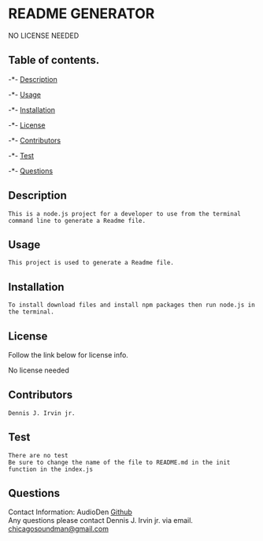 # README GENERATOR
  NO LICENSE NEEDED

  ##  Table of contents.

  -*- [Description](#Description)
   
  -*- [Usage](#Usage)

  -*- [Installation](#Installation)

  -*- [License](#License)
  
  -*- [Contributors](#Contributors)

  -*- [Test](#Test)
   
  -*- [Questions](#Questions) 


  ##  Description
    This is a node.js project for a developer to use from the terminal command line to generate a Readme file.

  ##  Usage
    This project is used to generate a Readme file.

  ##  Installation
    To install download files and install npm packages then run node.js in the terminal.

  ##  License
  Follow the link below for license info.

  No license needed

  ##  Contributors
    Dennis J. Irvin jr.

  ##  Test
    There are no test
    Be sure to change the name of the file to README.md in the init function in the index.js
  
  ##  Questions
  Contact Information:
  AudioDen
  [Github](http://github.com/AudioDen)   
  Any questions please contact Dennis J. Irvin jr. via email.
  chicagosoundman@gmail.com
  
  
